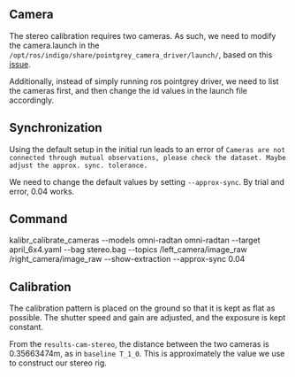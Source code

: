 ## Camera

The stereo calibration requires two cameras. As such, we need to modify the camera.launch in the `/opt/ros/indigo/share/pointgrey_camera_driver/launch/`, based on this [issue](https://github.com/ros-drivers/pointgrey_camera_driver/issues/8).

Additionally, instead of simply running ros pointgrey driver, we need to list the cameras first, and then change the id values in the launch file accordingly. 

## Synchronization

Using the default setup in the initial run leads to an error of `Cameras are not connected through mutual observations, please check the dataset. Maybe adjust the approx. sync. tolerance.`

We need to change the default values by setting `--approx-sync`. By trial and error, 0.04 works. 

## Command

kalibr_calibrate_cameras --models omni-radtan omni-radtan --target april_6x4.yaml --bag stereo.bag --topics /left_camera/image_raw /right_camera/image_raw --show-extraction --approx-sync 0.04
 
## Calibration

The calibration pattern is placed on the ground so that it is kept as flat as possible. The shutter speed and gain are adjusted, and the exposure is kept constant. 

From the `results-cam-stereo`, the distance between the two cameras is 0.35663474m, as in `baseline T_1_0`. This is approximately the value we use to construct our stereo rig. 


